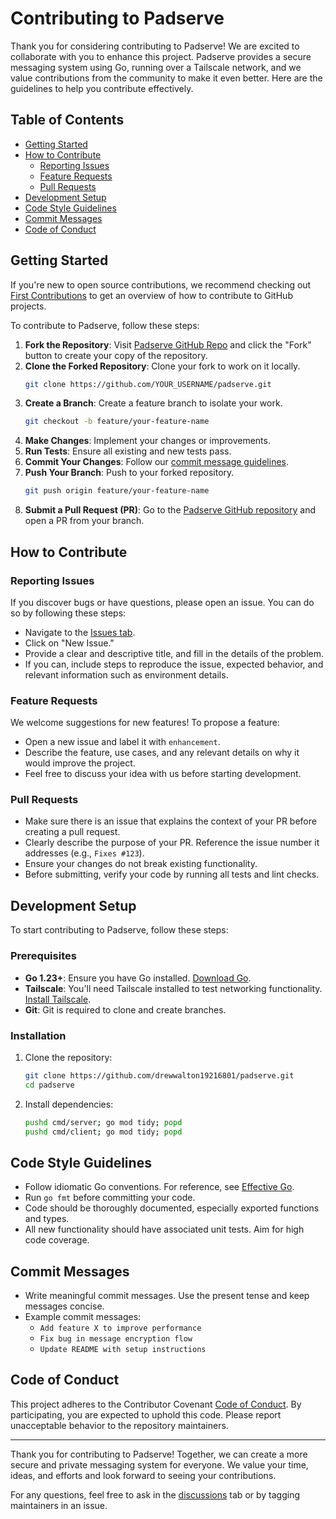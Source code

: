 # Contributing to Padserve

Thank you for considering contributing to Padserve! We are excited to collaborate with you to enhance this project. Padserve provides a secure messaging system using Go, running over a Tailscale network, and we value contributions from the community to make it even better. Here are the guidelines to help you contribute effectively.

## Table of Contents
- [Getting Started](#getting-started)
- [How to Contribute](#how-to-contribute)
  - [Reporting Issues](#reporting-issues)
  - [Feature Requests](#feature-requests)
  - [Pull Requests](#pull-requests)
- [Development Setup](#development-setup)
- [Code Style Guidelines](#code-style-guidelines)
- [Commit Messages](#commit-messages)
- [Code of Conduct](#code-of-conduct)

## Getting Started

If you're new to open source contributions, we recommend checking out [First Contributions](https://github.com/firstcontributions/first-contributions) to get an overview of how to contribute to GitHub projects.

To contribute to Padserve, follow these steps:

1. **Fork the Repository**: Visit [Padserve GitHub Repo](https://github.com/drewwalton19216801/padserve) and click the "Fork" button to create your copy of the repository.
2. **Clone the Forked Repository**: Clone your fork to work on it locally.
   ```bash
   git clone https://github.com/YOUR_USERNAME/padserve.git
   ```
3. **Create a Branch**: Create a feature branch to isolate your work.
   ```bash
   git checkout -b feature/your-feature-name
   ```
4. **Make Changes**: Implement your changes or improvements.
5. **Run Tests**: Ensure all existing and new tests pass.
6. **Commit Your Changes**: Follow our [commit message guidelines](#commit-messages).
7. **Push Your Branch**: Push to your forked repository.
   ```bash
   git push origin feature/your-feature-name
   ```
8. **Submit a Pull Request (PR)**: Go to the [Padserve GitHub repository](https://github.com/drewwalton19216801/padserve) and open a PR from your branch.

## How to Contribute

### Reporting Issues

If you discover bugs or have questions, please open an issue. You can do so by following these steps:

- Navigate to the [Issues tab](https://github.com/drewwalton19216801/padserve/issues).
- Click on "New Issue."
- Provide a clear and descriptive title, and fill in the details of the problem.
- If you can, include steps to reproduce the issue, expected behavior, and relevant information such as environment details.

### Feature Requests

We welcome suggestions for new features! To propose a feature:

- Open a new issue and label it with `enhancement`.
- Describe the feature, use cases, and any relevant details on why it would improve the project.
- Feel free to discuss your idea with us before starting development.

### Pull Requests

- Make sure there is an issue that explains the context of your PR before creating a pull request.
- Clearly describe the purpose of your PR. Reference the issue number it addresses (e.g., `Fixes #123`).
- Ensure your changes do not break existing functionality.
- Before submitting, verify your code by running all tests and lint checks.

## Development Setup

To start contributing to Padserve, follow these steps:

### Prerequisites
- **Go 1.23+**: Ensure you have Go installed. [Download Go](https://golang.org/dl/).
- **Tailscale**: You'll need Tailscale installed to test networking functionality. [Install Tailscale](https://tailscale.com/download).
- **Git**: Git is required to clone and create branches.

### Installation
1. Clone the repository:
   ```bash
   git clone https://github.com/drewwalton19216801/padserve.git
   cd padserve
   ```
2. Install dependencies:
   ```bash
   pushd cmd/server; go mod tidy; popd
   pushd cmd/client; go mod tidy; popd
   ```

## Code Style Guidelines

- Follow idiomatic Go conventions. For reference, see [Effective Go](https://go.dev/doc/effective_go).
- Run `go fmt` before committing your code.
- Code should be thoroughly documented, especially exported functions and types.
- All new functionality should have associated unit tests. Aim for high code coverage.

## Commit Messages

- Write meaningful commit messages. Use the present tense and keep messages concise.
- Example commit messages:
  - `Add feature X to improve performance`
  - `Fix bug in message encryption flow`
  - `Update README with setup instructions`

## Code of Conduct

This project adheres to the Contributor Covenant [Code of Conduct](CODE_OF_CONDUCT.md). By participating, you are expected to uphold this code. Please report unacceptable behavior to the repository maintainers.

---

Thank you for contributing to Padserve! Together, we can create a more secure and private messaging system for everyone. We value your time, ideas, and efforts and look forward to seeing your contributions.

For any questions, feel free to ask in the [discussions](https://github.com/drewwalton19216801/padserve/discussions) tab or by tagging maintainers in an issue.
